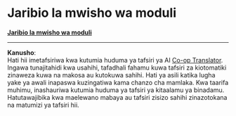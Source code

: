 <!--
CO_OP_TRANSLATOR_METADATA:
{
  "original_hash": "c0be5ad890d2c254f84d805e1f755ff4",
  "translation_date": "2025-09-03T23:52:19+00:00",
  "source_file": "3.4 End of module quiz.md",
  "language_code": "sw"
}
-->
# Jaribio la mwisho wa moduli
[**Jaribio la mwisho wa moduli**](https://forms.office.com/r/x68cFJ4YVG)

---

**Kanusho**:  
Hati hii imetafsiriwa kwa kutumia huduma ya tafsiri ya AI [Co-op Translator](https://github.com/Azure/co-op-translator). Ingawa tunajitahidi kwa usahihi, tafadhali fahamu kuwa tafsiri za kiotomatiki zinaweza kuwa na makosa au kutokuwa sahihi. Hati ya asili katika lugha yake ya awali inapaswa kuzingatiwa kama chanzo cha mamlaka. Kwa taarifa muhimu, inashauriwa kutumia huduma ya tafsiri ya kitaalamu ya binadamu. Hatutawajibika kwa maelewano mabaya au tafsiri zisizo sahihi zinazotokana na matumizi ya tafsiri hii.